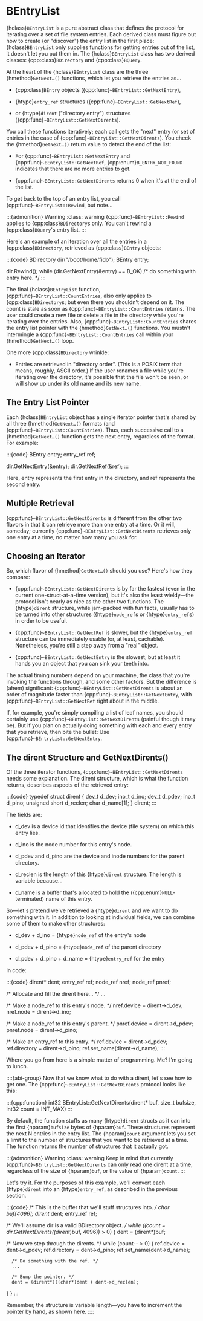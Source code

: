 # BEntryList

{hclass}`BEntryList` is a pure abstract class that defines the protocol
for iterating over a set of file system entries. Each derived class must
figure out how to create (or "discover") the entry list in the first place:
{hclass}`BEntryList` only supplies functions for getting entries out of the
list, it doesn't let you put them in. The {hclass}`BEntryList` class has
two derived classes: {cpp:class}`BDirectory` and {cpp:class}`BQuery`.

At the heart of the {hclass}`BEntryList` class are the three
{hmethod}`GetNext…()` functions, which let you retrieve the entries as…

- {cpp:class}`BEntry` objects ({cpp:func}`~BEntryList::GetNextEntry`),

- {htype}`entry_ref` structures ({cpp:func}`~BEntryList::GetNextRef`),

- or {htype}`dirent` ("directory entry") structures
({cpp:func}`~BEntryList::GetNextDirents`).

You call these functions iteratively; each call gets the "next" entry (or
set of entries in the case of {cpp:func}`~BEntryList::GetNextDirents`). You
check the {hmethod}`GetNext…()` return value to detect the end of the list:

- For {cpp:func}`~BEntryList::GetNextEntry` and
{cpp:func}`~BEntryList::GetNextRef`, {cpp:enum}`B_ENTRY_NOT_FOUND`
indicates that there are no more entries to get.

- {cpp:func}`~BEntryList::GetNextDirents` returns 0 when it's at the end of
the list.

To get back to the top of an entry list, you call
{cpp:func}`~BEntryList::Rewind`, but note…

:::{admonition} Warning
:class: warning
{cpp:func}`~BEntryList::Rewind` applies to {cpp:class}`BDirectory`s only.
You can't rewind a {cpp:class}`BQuery`'s entry list.
:::

Here's an example of an iteration over all the entries in a
{cpp:class}`BDirectory`, retrieved as {cpp:class}`BEntry` objects:

:::{code}
BDirectory dir("/boot/home/fido");
BEntry entry;

dir.Rewind();
while (dir.GetNextEntry(&entry) == B_OK)
   /* do something with entry here. */
:::

The final {hclass}`BEntryList` function,
{cpp:func}`~BEntryList::CountEntries`, also only applies to
{cpp:class}`BDirectory`s; but even there you shouldn't depend on it. The
count is stale as soon as {cpp:func}`~BEntryList::CountEntries` returns.
The user could create a new file or delete a file in the directory while
you're iterating over the entries. Also,
{cpp:func}`~BEntryList::CountEntries` shares the entry list pointer with
the {hmethod}`GetNext…()` functions. You mustn't intermingle a
{cpp:func}`~BEntryList::CountEntries` call within your
{hmethod}`GetNext…()` loop.

One more {cpp:class}`BDirectory` wrinkle:

- Entries are retrieved in "directory order". (This is a POSIX term that
means, roughly, ASCII order.) If the user renames a file while you're
iterating over the directory, it's possible that the file won't be seen, or
will show up under its old name and its new name.

## The Entry List Pointer

Each {hclass}`BEntryList` object has a single iterator pointer that's
shared by all three {hmethod}`GetNext…()` formats (and
{cpp:func}`~BEntryList::CountEntries`). Thus, each successive call to a
{hmethod}`GetNext…()` function gets the next entry, regardless of the
format. For example:

:::{code}
BEntry entry;
entry_ref ref;

dir.GetNextEntry(&entry);
dir.GetNextRef(&ref);
:::

Here, entry represents the first entry in the directory, and ref
represents the second entry.

## Multiple Retrieval

{cpp:func}`~BEntryList::GetNextDirents` is different from the other two
flavors in that it can retrieve more than one entry at a time. Or it will,
someday; currently {cpp:func}`~BEntryList::GetNextDirents` retrieves only
one entry at a time, no matter how many you ask for.

## Choosing an Iterator

So, which flavor of {hmethod}`GetNext…()` should you use? Here's how they
compare:

- {cpp:func}`~BEntryList::GetNextDirents` is by far the fastest (even in the
current one-struct-at-a-time version), but it's also the least wieldy—the
protocol isn't nearly as nice as the other two functions. The
{htype}`dirent` structure, while jam-packed with fun facts, usually has to
be turned into other structures ({htype}`node_ref`s or {htype}`entry_ref`s)
in order to be useful.

- {cpp:func}`~BEntryList::GetNextRef` is slower, but the {htype}`entry_ref`
structure can be immediately usable (or, at least, cachable). Nonetheless,
you're still a step away from a "real" object.

- {cpp:func}`~BEntryList::GetNextEntry` is the slowest, but at least it
hands you an object that you can sink your teeth into.

The actual timing numbers depend on your machine, the class that you're
invoking the functions through, and some other factors. But the difference
is (ahem) significant: {cpp:func}`~BEntryList::GetNextDirents` is about an
order of magnitude faster than {cpp:func}`~BEntryList::GetNextEntry`, with
{cpp:func}`~BEntryList::GetNextRef` right about in the middle.

If, for example, you're simply compiling a list of leaf names, you should
certainly use {cpp:func}`~BEntryList::GetNextDirents` (painful though it
may be). But if you plan on actually doing something with each and every
entry that you retrieve, then bite the bullet: Use
{cpp:func}`~BEntryList::GetNextEntry`.

## The dirent Structure and GetNextDirents()

Of the three iterator functions, {cpp:func}`~BEntryList::GetNextDirents`
needs some explanation. The dirent structure, which is what the function
returns, describes aspects of the retrieved entry:

:::{code}
typedef struct dirent {
   dev_t d_dev;
   ino_t d_ino;
   dev_t d_pdev;
   ino_t d_pino;
   unsigned short d_reclen;
   char d_name[1];
} dirent;
:::

The fields are:

- d_dev is a device id that identifies the device (file system) on which
this entry lies.

- d_ino is the node number for this entry's node.

- d_pdev and d_pino are the device and inode numbers for the parent
directory.

- d_reclen is the length of this {htype}`dirent` structure. The length is
variable because…

- d_name is a buffer that's allocated to hold the
({cpp:enum}`NULL`-terminated) name of this entry.

So—let's pretend we've retrieved a {htype}`dirent` and we want to do
something with it. In addition to looking at individual fields, we can
combine some of them to make other structures:

- d_dev + d_ino = {htype}`node_ref` of the entry's node

- d_pdev + d_pino = {htype}`node_ref` of the parent directory

- d_pdev + d_pino + d_name = {htype}`entry_ref` for the entry

In code:

:::{code}
dirent* dent;
entry_ref ref;
node_ref nref;
node_ref pnref;

/* Allocate and fill the dirent here... */
...

/* Make a node_ref to this entry's node. */
nref.device = dirent->d_dev;
nref.node = dirent->d_ino;

/* Make a node_ref to this entry's parent. */
pnref.device = dirent->d_pdev;
pnref.node = dirent->d_pino;

/* Make an entry_ref to this entry. */
ref.device = dirent->d_pdev;
ref.directory = dirent->d_pino;
ref.set_name(dirent->d_name);
:::

Where you go from here is a simple matter of programming. Me? I'm going to
lunch.

::::{abi-group}
Now that we know what to do with a dirent, let's see how to get one. The
{cpp:func}`~BEntryList::GetNextDirents` protocol looks like this:

:::{cpp:function} int32 BEntryList::GetNextDirents(dirent* buf, size_t bufsize, int32 count = INT_MAX)
:::

By default, the function stuffs as many {htype}`dirent` structs as it can
into the first {hparam}`bufsize` bytes of {hparam}`buf`. These structures
represent the next N entries in the entry list. The {hparam}`count`
argument lets you set a limit to the number of structures that you want to
be retrieved at a time. The function returns the number of structures that
it actually got.

:::{admonition} Warning
:class: warning
Keep in mind that currently {cpp:func}`~BEntryList::GetNextDirents` can
only read one dirent at a time, regardless of the size of {hparam}`buf`, or
the value of {hparam}`count`.
:::

Let's try it. For the purposes of this example, we'll convert each
{htype}`dirent` into an {htype}`entry_ref`, as described in the previous
section.

:::{code}
/* This is the buffer that we'll stuff structures into. */
char buf[4096];
dirent* dent;
entry_ref ref;

/* We'll assume dir is a valid BDirectory object. */
while ((count = dir.GetNextDirents((dirent*)buf, 4096)) > 0) {
   dent = (dirent*)buf;

   /* Now we step through the dirents. */
   while (count-- > 0) {
      ref.device = dent->d_pdev;
      ref.directory = dent->d_pino;
      ref.set_name(dent->d_name);

      /* Do something with the ref. */
      ...

      /* Bump the pointer. */
      dent = (dirent*)((char*)dent + dent->d_reclen);
   }
}
:::

Remember, the structure is variable length—you have to increment the
pointer by hand, as shown here.
::::
